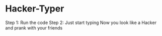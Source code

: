 # Hacker-Typer
Step 1: Run the code
Step 2: Just start typing
Now you look like a Hacker and prank with your friends 
